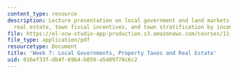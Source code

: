 ```yaml
---
content_type: resource
description: Lecture presentation on local government and land markets, property taxes,
  real estate, town fiscal incentives, and town stratification by income.
file: https://ol-ocw-studio-app-production.s3.amazonaws.com/courses/11-433j-real-estate-economics-fall-2008/016ef33fdb4f69b4b059a5409778c6c2_wk7.pdf
file_type: application/pdf
resourcetype: Document
title: 'Week 7: Local Governments, Property Taxes and Real Estate'
uid: 016ef33f-db4f-69b4-b059-a5409778c6c2
---
```

